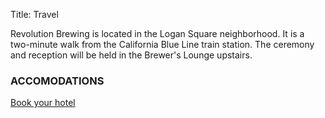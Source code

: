 Title: Travel

Revolution Brewing is located in the Logan Square neighborhood. It is a two-minute walk from the California Blue Line train station. The ceremony and reception will be held in the Brewer's Lounge upstairs.

### ACCOMODATIONS

[Book your hotel](https://gc.synxis.com/rez.aspx?Hotel=75615&Chain=17448&arrive=05/26/2018&depart=05/28/2018&adult=1&child=0&group=SADRIGWED)

